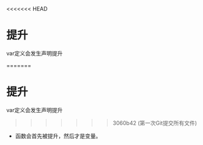 <<<<<<< HEAD
# 提升

var定义会发生声明提升

=======
# 提升

var定义会发生声明提升

>>>>>>> 3060b42 (第一次Git提交所有文件)
- 函数会首先被提升，然后才是变量。